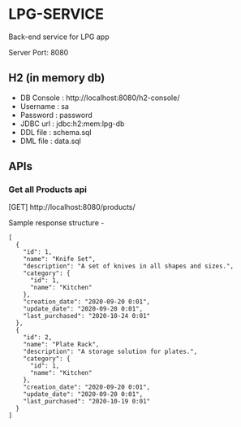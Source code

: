 # LPG-SERVICE
Back-end service for LPG app

Server Port: 8080

## H2 (in memory db)
- DB Console : http://localhost:8080/h2-console/
- Username : sa
- Password : password
- JDBC url : jdbc:h2:mem:lpg-db
- DDL file : schema.sql
- DML file : data.sql

## APIs
### Get all Products api
[GET] http://localhost:8080/products/

Sample response structure -

```
[
  {
    "id": 1,
    "name": "Knife Set",
    "description": "A set of knives in all shapes and sizes.",
    "category": {
      "id": 1,
      "name": "Kitchen"
    },
    "creation_date": "2020-09-20 0:01",
    "update_date": "2020-09-20 0:01",
    "last_purchased": "2020-10-24 0:01"
  },
  {
    "id": 2,
    "name": "Plate Rack",
    "description": "A storage solution for plates.",
    "category": {
      "id": 1,
      "name": "Kitchen"
    },
    "creation_date": "2020-09-20 0:01",
    "update_date": "2020-09-20 0:01",
    "last_purchased": "2020-10-19 0:01"
  }
]
```